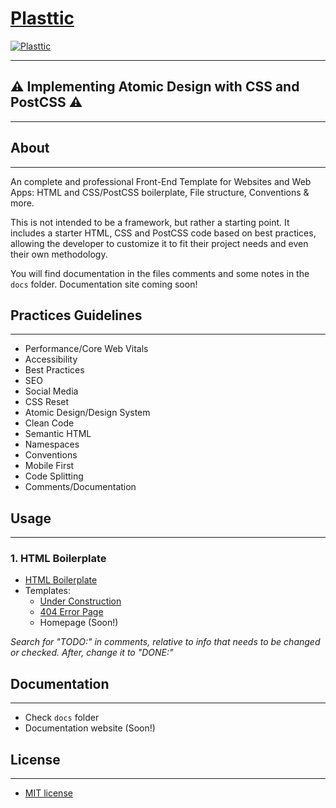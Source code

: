 # [Plasttic](https://plasttic.dev)

[![Plasttic](https://plasttic.dev/assets/img/social/default-banner-1200_630.png)](https://plasttic.dev)

---

## :warning: Implementing Atomic Design with CSS and PostCSS :warning:

---

## About

---

An complete and professional Front-End Template for Websites and Web Apps: HTML and CSS/PostCSS boilerplate, File structure, Conventions & more.

This is not intended to be a framework, but rather a starting point. It includes a starter HTML, CSS and PostCSS code based on best practices, allowing the developer to customize it to fit their project needs and even their own methodology.

You will find documentation in the files comments and some notes in the `docs` folder. Documentation site coming soon!

## Practices Guidelines

---

- Performance/Core Web Vitals
- Accessibility
- Best Practices
- SEO
- Social Media
- CSS Reset
- Atomic Design/Design System
- Clean Code
- Semantic HTML
- Namespaces
- Conventions
- Mobile First
- Code Splitting
- Comments/Documentation

## Usage

---

### 1. HTML Boilerplate

- [HTML Boilerplate](https://boilerplate.plasttic.dev/boilerplate.txt)
- Templates:
  - [Under Construction](https://boilerplate.plasttic.dev/temporary.html)
  - [404 Error Page](https://boilerplate.plasttic.dev/404.html)
  - Homepage (Soon!)

_Search for "TODO:" in comments, relative to info that needs to be changed or checked. After, change it to "DONE:"_

## Documentation

---

- Check `docs` folder
- Documentation website (Soon!)

## License

---

- [MIT license](https://opensource.org/licenses/MIT)
